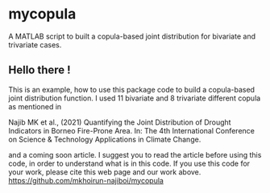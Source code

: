 # mycopula
A MATLAB script to built a copula-based joint distribution for bivariate and trivariate cases.

## Hello there !
This is an example, how to use this package code to build a copula-based joint distribution function. 
I used 11 bivariate and 8 trivariate different copula as mentioned in

Najib MK et al., (2021) Quantifying the Joint Distribution of Drought Indicators in Borneo Fire-Prone Area. In: The 4th International Conference on Science & Technology Applications in Climate Change.

and a coming soon article. I suggest you to read the article before using this code, in order to understand what is in this code.
If you use this code for your work, please cite this web page and our work above.
https://github.com/mkhoirun-najiboi/mycopula
